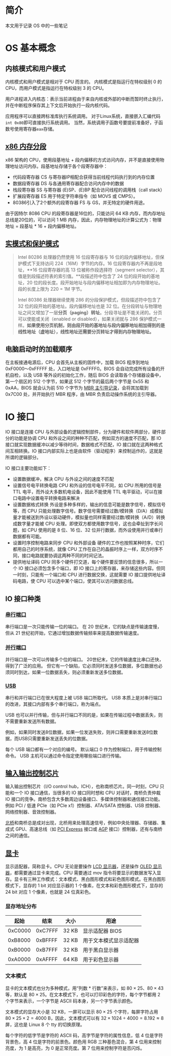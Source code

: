 # 简介

本文用于记录 OS 中的一些笔记

# OS 基本概念

## 内核模式和用户模式

内核模式和用户模式是相对于 CPU 而言的。 内核模式是指运行在特权级别 0 的 CPU，而用户模式是指运行在特权级别 3 的 CPU。

用户进程进入内核态：表示当前进程由于来自内核或外部的中断而暂时终止执行，并在中断程序保存其上下文后开始执行一段内核代码。

应用程序可以直接跨标准库执行系统调用。 对于Linux系统，直接嵌入汇编代码`int 0x80`即可直接执行系统调用。 当然，系统调用子函数号要提前准备好，子函数号使用寄存器`eax`存储。

## [x86 内存分段](https://zh.wikipedia.org/zh-cn/X86%E8%A8%98%E6%86%B6%E9%AB%94%E5%8D%80%E6%AE%B5)

x86 架构的 CPU，使用段基地址 + 段内偏移的方式访问内存，并不是直接使用物理地址访问内存。段基地址存储于各个段寄存器中：

* 代码段寄存器 CS 与寄存器IP相配合获得当前线程代码执行到的内存位置
* 数据段寄存器 DS 与各通用寄存器配合访问内存中的数据
* 栈段寄存器 SS 与寄存器 (E)SP、(E)BP 配合访问线程的调用栈（call stack）
* 扩展段寄存器 ES 用于特定字符串指令（如 MOVS 或 CMPS）。
* 80386引入了2个额外的段寄存器 FS 与 GS，并无特定的硬件用途。

由于因特尔 8086 CPU 的段寄存器是16位的，只能访问 64 KB 内存，而内存地址总线是20位的，可以访问 1 MB 内存，因此，内存物理地址的计算公式为：物理地址 = 段基址 \* 16 + 段内偏移地址。

## [实模式和保护模式](https://zh.wikipedia.org/zh-cn/X86%E8%A8%98%E6%86%B6%E9%AB%94%E5%8D%80%E6%AE%B5#80286%E4%BF%9D%E6%8A%A4%E6%A8%A1%E5%BC%8F)

> Intel 80286 处理器仍然使用 16 位段寄存器与 16 位的段内偏移地址，但保护模式下支持访问 224（16M）字节的内存。16 位段寄存器内不再是段地址，**16 位段寄存器的高 13 位被称作段选择符（segment selector），其值是到段描述符表的索引值。**段描述符中包含了 24 位的段开始的基地址，20 位的段长度。段开始地址与段内偏移地址相加即为内存物理地址。段的长度上限为 220 = 1M 字节。
>
> Intel 80386 处理器继续使用 286 的分段保护模式，但段描述符中包含了 32 位的段开始的基地址。段内偏移地址也是 32 位。在分段转址与物理地址之间又增加了一层**分页（paging）转址**。分段寻址是不能关闭的。分页可以使能或关闭（enabled or disabled），如果关闭就与 286 保护模式一样。**如果使用分页机制，则由段开始的基地址与段内偏移地址相加得到的是线性地址（虚地址），线性地址还需要分页转址才得到内存物理地址。**

## 电脑启动时的加载顺序

在主板接通电源后，CPU 会首先从主板的固件中，加载 BIOS 程序到地址 0xF0000～0xFFFFF 处，入口地址是 0xFFFF0。BIOS 会自动完成所有设备的开机自检，以及 USB 等外设的初始化工作，随后 BIOS 会读取各个存储器设备中，第一个扇区的 512 个字节，如果这 512 个字节的最后两个字节是 0x55 和 0xAA，BIOS 就会认为前 510 个字节为 [MBR 主引导记录](mbr.md)，会将其加载到 0x7C00 处，并开始执行 MBR 程序，由 MBR 负责启动操作系统的主引导器。

# IO 接口

IO 接口是连接 CPU 与外部设备的逻辑控制部件，分为硬件和软件两部分，硬件部分的功能是协调 CPU 和外设之间的种种不匹配，例如双方的速度不匹配，那 IO 接口就实现数据缓冲以减少等待时间，数据格式不匹配，IO 接口就在这两种格式间互相转换。IO 接口内部实际上也是由软件（驱动程序）来控制运作的，这就是所谓的逻辑部分。

IO 接口主要功能如下：

* 设置数据缓冲，解决 CPU 与外设之间的速度不匹配
* 设置信号电平转换电路
    CPU 和外设的信号电平不同，如 CPU 所用的信号是 TTL 电平，而外设大多数机电设备，因此不能使用 TTL 电平驱动，可以在接口电路中设置电平转换电路来解决
* 设置数据格式转换
    外设是多种多样的，输出的信息可能是数字信号，模拟信号等，而 CPU 只能处理数字信号。数字信号需要经过数/模转换（D/A）成模拟量才能被送到外设以驱动硬件，模拟量也同样需要经过数/模转换（A/D）转换成数字量才能被 CPU 处理。即使双方都使用数字信号，这也会牵扯到字长问题，如 CPU 使用的是 8 位、16 位、32 位并行数据，而外设使用并行或串行数据都有可能。
* 设置时序控制电路来同步 CPU 和外部设备
    硬件的工作也按照某种时序，它们都用自己的时序系统，就像 CPU 工作在自己的晶振时序上一样，双方时序不同，接口电路就要协调这两种不同的时间记法。
* 提供地址译码
    CPU 同多个硬件打交道，每个硬件要反馈的信息很多，所以一个 IO 接口必须包含多个端口，即 IO 接口上的寄存器，来存储这些内容。但同一时刻，只能有一个端口和 CPU 进行数据交换，这就需要 IO 接口提供地址译码电路，使 CPU 可以选中某个端口，使其可以访问数据总线。

## IO 接口种类

### [**串行端口**](https://en.wikipedia.org/wiki/Serial_port)

串行端口是一次只能传输一位的端口。 在 20 世纪末，它的缺点是传输速度慢，但从 21 世纪初开始，它通过增加数据传输频率来提高数据传输速度。

### [**并行端口**](https://en.wikipedia.org/wiki/Parallel_port)

并行端口是一次可以传输多个位的端口。 20世纪末，它的传输速度比串口还快，得到了广泛的应用。 但它有一个缺陷，它必须同时发送多位数据，多位数据也必须同时到达，如果一位数据丢失，则必须重新发送多位数据。

### [**USB**](https://en.wikipedia.org/wiki/USB)

串行和并行端口已在很大程度上被 USB 端口所取代。 USB 本质上是对串行端口的改进，其接口内部有多个串行端口，称为端点。

USB 也可以并行传输，但与并行端口不同的是，如果在传输过程中数据丢失，则不需要重新发送所有数据。

例如，如果同时发送8位数据，如果一位发送失败，则并口需要重新发送8位数据，而USB只需要重新发送丢失的位数据。

每个 USB 端口都有一个对应的编号。 默认端口 0 作为控制端口，用于传输控制命令。 USB 主机可以通过命令指定使用哪些端口进行传输。

## [输入输出控制芯片](https://zh.wikipedia.org/zh-cn/%E5%8D%97%E6%A1%A5)

输入输出控制芯片（I/O control hub，ICH），也称南桥芯片。同一时刻，CPU 只能和一个 IO 接口通信，当很多的 IO 接口同时想和 CPU 对话时，南桥负责仲裁 IO 接口的竞争。南桥包含大多数周边设备接口、多媒体控制器和通信接口功能。例如 PCI / 低速 PCIe（如 PCIe x1）控制器、ATA/SATA 控制器、USB 控制器、网络控制器、音效控制器。

[北桥](https://zh.wikipedia.org/zh-cn/%E5%8C%97%E6%A1%A5)和南桥总是成对出现，北桥用来处理高速信号，例如中央处理器、存储器、集成式 GPU、高速总线（如 [PCI Express](https://zh.wikipedia.org/zh-cn/PCI_Express) 接口或 [AGP](https://zh.wikipedia.org/zh-cn/AGP) 接口）控制器，还有与南桥之间的通信。

## [显卡](https://zh.wikipedia.org/zh-cn/%E6%98%BE%E7%A4%BA%E5%8D%A1)

显示适配器，简称显卡。CPU 无论是要操作 [LCD 显示器](https://zh.wikipedia.org/zh-cn/%E6%B6%B2%E6%99%B6%E6%98%BE%E7%A4%BA%E5%99%A8)，还是操作 [OLED 显示器](https://zh.wikipedia.org/zh-cn/%E6%9C%89%E6%A9%9F%E7%99%BC%E5%85%89%E4%BA%8C%E6%A5%B5%E9%AB%94)，都需要通过显卡来完成。CPU 需要通过 mov 指令将要显示的数据发写入显存。显卡有三种工作模式：文本模式、黑白图形模式和彩色图形模式。在黑白图形模式下，显存的 1 bit 对应显示器的 1 个像素，在文本和彩色图形模式下，显存的 24 bit 对应 1 个像素，也就是 24 位真彩色。

### 显存地址分布

| 起始    | 结束    | 大小  | 用途                   |
| ------- | ------- | ----- | ---------------------- |
| 0xC0000 | 0xC7FFF | 32 KB | 显示适配器 BIOS        |
| 0xB8000 | 0xBFFFF | 32 KB | 用于文本模式显示适配器 |
| 0xB0000 | 0xB7FFF | 32 KB | 用于黑白显示器         |
| 0xA0000 | 0xAFFFF | 64 KB | 用于彩色显示器         |

### 文本模式

显卡的文本模式也分为多种模式，用“列数 \* 行数”来表示，如 $80 \times 25$、$80 \times 43$ 等，默认是 $80 \times 25$。在文本模式下，也可以打印彩色的字符，每个字节都用 2 个字节来表示，一个字节是 ASCII 码本身，另一个字节表示颜色。

文本模式的显存大小是 32 KB，一屏可以显示 $80 \times 25$ 个字符，每屏字符占用 $80 \times 25 \times 2 = 4000$ B，因此，文本模式可以有  $32 \times 1024 \div 4000 = 8.192 \approx 8$ 屏，这也是 Linux 8 个 tty 的切换原理。

每个字符的低字节是字符的 ASCII 码，高字节是字符的属性信息，低 4 位是字符背景色，高 4 位是字符的前景色。颜色用 RGB 三种基色混合，第 4 位用来控制亮度，为 1 是高亮，为 0 是正常亮度。第 7 位用来控制字符是否闪烁。
